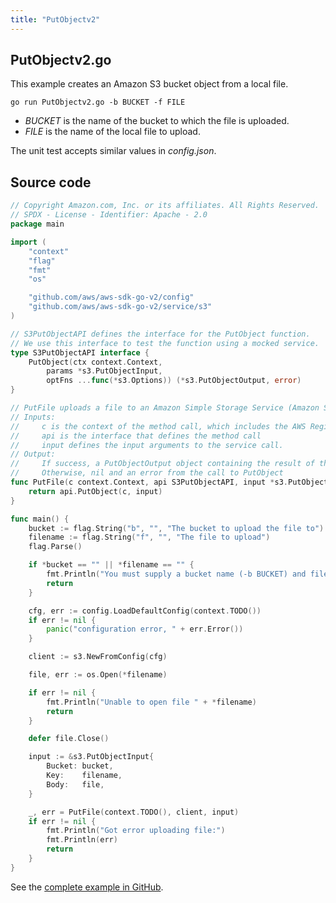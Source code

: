 ```yaml
---
title: "PutObjectv2"
---
```

## PutObjectv2.go

This example creates an Amazon S3 bucket object from a local file.

`go run PutObjectv2.go -b BUCKET -f FILE`

- _BUCKET_ is the name of the bucket to which the file is uploaded.
- _FILE_ is the name of the local file to upload.

The unit test accepts similar values in _config.json_.

## Source code

```go
// Copyright Amazon.com, Inc. or its affiliates. All Rights Reserved.
// SPDX - License - Identifier: Apache - 2.0
package main

import (
	"context"
	"flag"
	"fmt"
	"os"

	"github.com/aws/aws-sdk-go-v2/config"
	"github.com/aws/aws-sdk-go-v2/service/s3"
)

// S3PutObjectAPI defines the interface for the PutObject function.
// We use this interface to test the function using a mocked service.
type S3PutObjectAPI interface {
	PutObject(ctx context.Context,
		params *s3.PutObjectInput,
		optFns ...func(*s3.Options)) (*s3.PutObjectOutput, error)
}

// PutFile uploads a file to an Amazon Simple Storage Service (Amazon S3) bucket
// Inputs:
//     c is the context of the method call, which includes the AWS Region
//     api is the interface that defines the method call
//     input defines the input arguments to the service call.
// Output:
//     If success, a PutObjectOutput object containing the result of the service call and nil
//     Otherwise, nil and an error from the call to PutObject
func PutFile(c context.Context, api S3PutObjectAPI, input *s3.PutObjectInput) (*s3.PutObjectOutput, error) {
	return api.PutObject(c, input)
}

func main() {
	bucket := flag.String("b", "", "The bucket to upload the file to")
	filename := flag.String("f", "", "The file to upload")
	flag.Parse()

	if *bucket == "" || *filename == "" {
		fmt.Println("You must supply a bucket name (-b BUCKET) and file name (-f FILE)")
		return
	}

	cfg, err := config.LoadDefaultConfig(context.TODO())
	if err != nil {
		panic("configuration error, " + err.Error())
	}

	client := s3.NewFromConfig(cfg)

	file, err := os.Open(*filename)

	if err != nil {
		fmt.Println("Unable to open file " + *filename)
		return
	}

	defer file.Close()

	input := &s3.PutObjectInput{
		Bucket: bucket,
		Key:    filename,
		Body:   file,
	}

	_, err = PutFile(context.TODO(), client, input)
	if err != nil {
		fmt.Println("Got error uploading file:")
		fmt.Println(err)
		return
	}
}

```

See the [complete example in GitHub](https://github.com/awsdocs/aws-doc-sdk-examples/blob/main/gov2/s3/PutObject/PutObjectv2.go).
